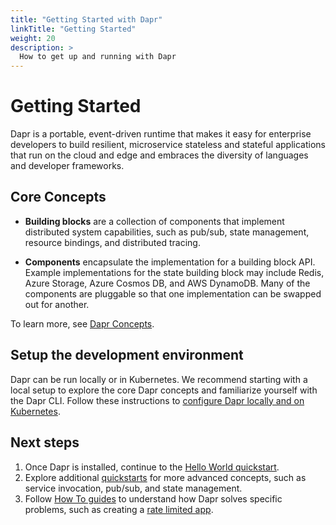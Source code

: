 ```yaml
---
title: "Getting Started with Dapr"
linkTitle: "Getting Started"
weight: 20
description: >
  How to get up and running with Dapr
---
```


# Getting Started

Dapr is a portable, event-driven runtime that makes it easy for enterprise developers to build resilient, microservice stateless and stateful applications that run on the cloud and edge and embraces the diversity of languages and developer frameworks.

## Core Concepts

* **Building blocks** are a collection of components that implement distributed system capabilities, such as pub/sub, state management, resource bindings, and distributed tracing.

* **Components** encapsulate the implementation for a building block API. Example implementations for the state building block may include Redis, Azure Storage, Azure Cosmos DB, and AWS DynamoDB. Many of the components are pluggable so that one implementation can be swapped out for another.

To learn more, see [Dapr Concepts](../concepts).

## Setup the development environment

Dapr can be run locally or in Kubernetes. We recommend starting with a local setup to explore the core Dapr concepts and familiarize yourself with the Dapr CLI. Follow these instructions to [configure Dapr locally and on Kubernetes](./environment-setup.md).

## Next steps

1. Once Dapr is installed, continue to the [Hello World quickstart](https://github.com/dapr/quickstarts/tree/master/hello-world).
2. Explore additional [quickstarts](https://github.com/dapr/quickstarts) for more advanced concepts, such as service invocation, pub/sub, and state management.
3. Follow [How To guides](../howto) to understand how Dapr solves specific problems, such as creating a [rate limited app](../howto/control-concurrency).
